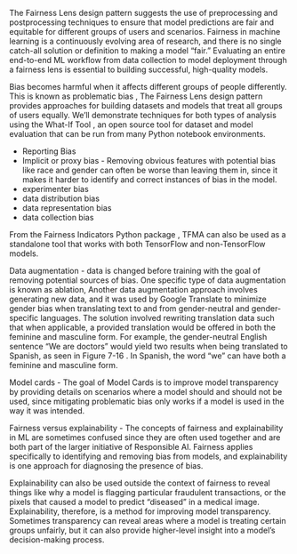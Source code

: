The Fairness Lens design pattern suggests the use of preprocessing and postprocessing techniques to ensure that model predictions are fair and equitable for different groups of users and scenarios. Fairness in machine learning is a continuously evolving area of research, and there is no single catch-all solution or definition to making a model “fair.” Evaluating an entire end-to-end ML workflow from data collection to model deployment through a fairness lens is essential to building successful, high-quality models. 

Bias becomes harmful when it affects different groups of people differently. This is known as problematic bias , 
The Fairness Lens design pattern provides approaches for building datasets and models that treat all groups of users equally. We’ll demonstrate techniques for both types of analysis using the What-If Tool , an open source tool for dataset and model evaluation that can be run from many Python notebook environments.  

* Reporting Bias
* Implicit or proxy bias - Removing obvious features with potential bias like race and gender can often be worse than leaving them in, since it makes it harder to identify and correct instances of bias in the model. 
* experimenter bias 
* data distribution bias
* data representation bias
* data collection bias

From the Fairness Indicators Python package , TFMA can also be used as a standalone tool that works with both TensorFlow and non-TensorFlow models. 

Data augmentation - data is changed before training with the goal of removing potential sources of bias. One specific type of data augmentation is known as ablation, 
Another data augmentation approach involves generating new data, and it was used by Google Translate to minimize gender bias when translating text to and from gender-neutral and gender-specific languages. The solution involved rewriting translation data such that when applicable, a provided translation would be offered in both the feminine and masculine form. For example, the gender-neutral English sentence “We are doctors” would yield two results when being translated to Spanish, as seen in Figure 7-16 . In Spanish, the word “we” can have both a feminine and masculine form. 

Model cards - The goal of Model Cards is to improve model transparency by providing details on scenarios where a model should and should not be used, since mitigating problematic bias only works if a model is used in the way it was intended. 

Fairness versus explainability - The concepts of fairness and explainability in ML are sometimes confused since they are often used together and are both part of the larger initiative of Responsible AI. Fairness applies specifically to identifying and removing bias from models, and explainability is one approach for diagnosing the presence of bias. 

Explainability can also be used outside the context of fairness to reveal things like why a model is flagging particular fraudulent transactions, or the pixels that caused a model to predict “diseased” in a medical image. Explainability, therefore, is a method for improving model transparency. Sometimes transparency can reveal areas where a model is treating certain groups unfairly, but it can also provide higher-level insight into a model’s decision-making process. 



